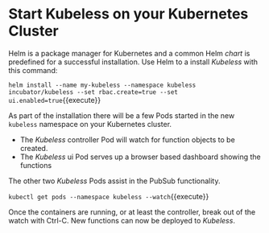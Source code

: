 # Start Kubeless on your Kubernetes Cluster #

Helm is a package manager for Kubernetes and a common Helm _chart_ is predefined for a successful installation. Use Helm to a install  _Kubeless_ with this command:

`helm install --name my-kubeless --namespace kubeless incubator/kubeless --set rbac.create=true --set ui.enabled=true`{{execute}}

As part of the installation there will be a few Pods started in the new `kubeless` namespace on your Kubernetes cluster.
- The _Kubeless_ controller Pod will watch for function objects to be created.
- The _Kubeless_ ui Pod serves up a browser based dashboard showing the functions

The other two _Kubeless_ Pods assist in the PubSub functionality.

`kubectl get pods --namespace kubeless --watch`{{execute}}

Once the containers are running, or at least the controller, break out of the watch with Ctrl-C. New functions can now be deployed to _Kubeless_.